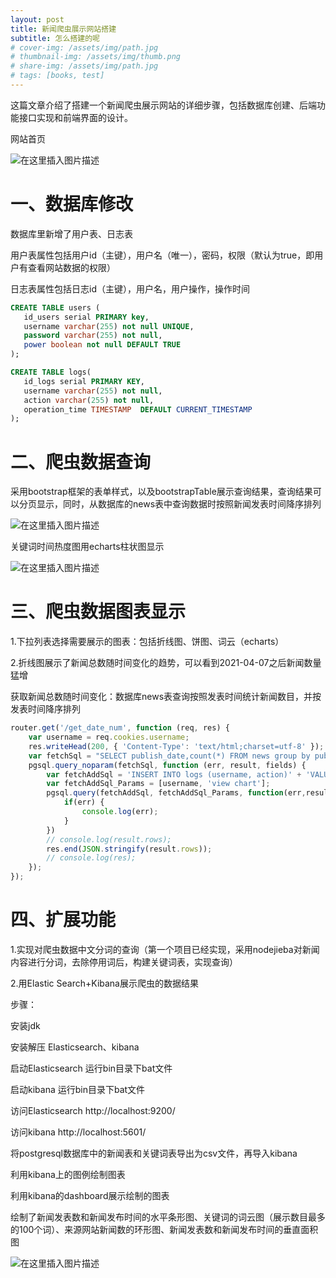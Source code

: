 ```yaml
---
layout: post
title: 新闻爬虫展示网站搭建
subtitle: 怎么搭建的呢
# cover-img: /assets/img/path.jpg
# thumbnail-img: /assets/img/thumb.png
# share-img: /assets/img/path.jpg
# tags: [books, test]
---
```


这篇文章介绍了搭建一个新闻爬虫展示网站的详细步骤，包括数据库创建、后端功能接口实现和前端界面的设计。

网站首页

![在这里插入图片描述](http://img-blog.csdnimg.cn/20210607203201807.png?x-oss-process=image/watermark,type_ZmFuZ3poZW5naGVpdGk,shadow_10,text_aHR0cHM6Ly9ibG9nLmNzZG4ubmV0L01pc3NqdXN0,size_16,color_FFFFFF,t_70 "shouye")

# 一、数据库修改

数据库里新增了用户表、日志表

用户表属性包括用户id（主键），用户名（唯一），密码，权限（默认为true，即用户有查看网站数据的权限）

日志表属性包括日志id（主键），用户名，用户操作，操作时间

```sql
CREATE TABLE users (
   id_users serial PRIMARY key,
   username varchar(255) not null UNIQUE,
   password varchar(255) not null,
   power boolean not null DEFAULT TRUE
);

CREATE TABLE logs(
   id_logs serial PRIMARY KEY,
   username varchar(255) not null,
   action varchar(255) not null,
   operation_time TIMESTAMP  DEFAULT CURRENT_TIMESTAMP
);
```

# 二、爬虫数据查询

采用bootstrap框架的表单样式，以及bootstrapTable展示查询结果，查询结果可以分页显示，同时，从数据库的news表中查询数据时按照新闻发表时间降序排列

![在这里插入图片描述](https://img-blog.csdnimg.cn/20210607205840306.png?x-oss-process=image/watermark,type_ZmFuZ3poZW5naGVpdGk,shadow_10,text_aHR0cHM6Ly9ibG9nLmNzZG4ubmV0L01pc3NqdXN0,size_16,color_FFFFFF,t_70)

关键词时间热度图用echarts柱状图显示

![在这里插入图片描述](https://img-blog.csdnimg.cn/20210607205937244.png?x-oss-process=image/watermark,type_ZmFuZ3poZW5naGVpdGk,shadow_10,text_aHR0cHM6Ly9ibG9nLmNzZG4ubmV0L01pc3NqdXN0,size_16,color_FFFFFF,t_70)

# 三、爬虫数据图表显示

1.下拉列表选择需要展示的图表：包括折线图、饼图、词云（echarts）

2.折线图展示了新闻总数随时间变化的趋势，可以看到2021-04-07之后新闻数量猛增

获取新闻总数随时间变化：数据库news表查询按照发表时间统计新闻数目，并按发表时间降序排列

```javascript
router.get('/get_date_num', function (req, res) {
    var username = req.cookies.username;
    res.writeHead(200, { 'Content-Type': 'text/html;charset=utf-8' });
    var fetchSql = "SELECT publish_date,count(*) FROM news group by publish_date order by publish_date;";
    pgsql.query_noparam(fetchSql, function (err, result, fields) {
        var fetchAddSql = 'INSERT INTO logs (username, action)' + 'VALUES ($1, $2);';
        var fetchAddSql_Params = [username, 'view chart'];
        pgsql.query(fetchAddSql, fetchAddSql_Params, function(err,result) {
            if(err) {
                console.log(err);
            }
        })
        // console.log(result.rows);
        res.end(JSON.stringify(result.rows));
        // console.log(res);
    });
});
```

# 四、扩展功能

1.实现对爬虫数据中文分词的查询（第一个项目已经实现，采用nodejieba对新闻内容进行分词，去除停用词后，构建关键词表，实现查询）

2.用Elastic Search+Kibana展示爬虫的数据结果

步骤：

安装jdk

安装解压  Elasticsearch、kibana

启动Elasticsearch 运行bin目录下bat文件

启动kibana 运行bin目录下bat文件

访问Elasticsearch   http://localhost:9200/   

访问kibana  http://localhost:5601/

将postgresql数据库中的新闻表和关键词表导出为csv文件，再导入kibana

利用kibana上的图例绘制图表

利用kibana的dashboard展示绘制的图表

绘制了新闻发表数和新闻发布时间的水平条形图、关键词的词云图（展示数目最多的100个词）、来源网站新闻数的环形图、新闻发表数和新闻发布时间的垂直面积图

![在这里插入图片描述](https://img-blog.csdnimg.cn/20210608194809448.png?x-oss-process=image/watermark,type_ZmFuZ3poZW5naGVpdGk,shadow_10,text_aHR0cHM6Ly9ibG9nLmNzZG4ubmV0L01pc3NqdXN0,size_16,color_FFFFFF,t_70)